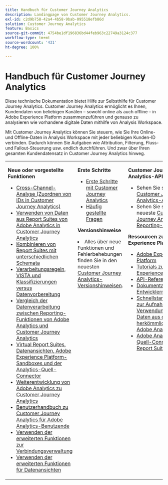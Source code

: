 ```yaml
---
title: Handbuch für Customer Journey Analytics
description: Landingpage von Customer Journey Analytics.
exl-id: c2d9b758-42a4-4b58-9bab-095518efb86d
solution: Customer Journey Analytics
feature: Basics
source-git-commit: 4754be1df196836bd44feb963c22749a3124c377
workflow-type: tm+mt
source-wordcount: '431'
ht-degree: 100%

---
```


# Handbuch für Customer Journey Analytics

Diese technische Dokumentation bietet Hilfe zur Selbsthilfe für Customer Journey Analytics. Customer Journey Analytics ermöglicht es Ihnen, Kundendaten von beliebigen Kanälen – sowohl online als auch offline – in Adobe Experience Platform zusammenzuführen und genauso zu analysieren wie vorhandene digitale Daten mithilfe von Analysis Workspace.

Mit Customer Journey Analytics können Sie steuern, wie Sie Ihre Online- und Offline-Daten in Analysis Workspace mit jeder beliebigen Kunden-ID verbinden. Dadurch können Sie Aufgaben wie Attribution, Filterung, Fluss- und Fallout-Steuerung usw. endlich durchführen. Und zwar über Ihren gesamten Kundendatensatz in Customer Journey Analytics hinweg.

<table frame="none"> 
 <tbody> 
  <tr> 
   <td colname="col1" colsep="0" rowsep="0" valign="top"> <p class="head"> <b>Neue oder vorgestellte Funktionen</b> </p> <p> 
     <ul>
      <li><a href="https://experienceleague.adobe.com/docs/analytics-platform/using/stitching/overview.html?lang=de"> Cross-Channel-Analyse (Zuordnen von IDs in Customer Journey Analytics) </a> </li>
      <li><a href="https://experienceleague.adobe.com/docs/analytics-platform/using/compare-aa-cja/cja-aa-comparison/aa-data-in-cja.html?lang=de">Verwenden von Daten aus Report Suites von Adobe Analytics in Customer Journey Analytics </a> </li>
      <li><a href="https://experienceleague.adobe.com/docs/analytics-platform/using/cja-usecases/combine-report-suites.html?lang=de"> Kombinieren von Report Suites mit unterschiedlichen Schemata </a> </li>
      <li><a href="https://experienceleague.adobe.com/docs/analytics-platform/using/compare-aa-cja/cja-aa-comparison/pr-vista-dataprep.html?lang=de"> Verarbeitungsregeln, VISTA und Klassifizierungen versus Datenvorbereitung </a> </li>
      <li><a href="https://experienceleague.adobe.com/docs/analytics-platform/using/compare-aa-cja/cja-aa-comparison/data-processing-comparisons.html?lang=de"> Vergleich der Datenverarbeitung zwischen Reporting-Funktionen von Adobe Analytics und Customer Journey Analytics </a> </li>
      <li><a href="https://experienceleague.adobe.com/docs/analytics-platform/using/compare-aa-cja/cja-aa-comparison/vrs-dataview-sandbox-adc.html?lang=de"> Virtual Report Suites, Datenansichten, Adobe Experience Platform-Sandboxes und der Analytics-Quell-Connector </a> </li>
      <li><a href="https://experienceleague.adobe.com/docs/analytics-platform/using/compare-aa-cja/aa-to-cja.html?lang=de"> Weiterentwicklung von Adobe Analytics zu Customer Journey Analytics </a> </li>
      <li><a href="https://experienceleague.adobe.com/docs/analytics-platform/using/compare-aa-cja/aa-to-cja-user.html?lang=de">Benutzerhandbuch zu Customer Journey Analytics für Adobe Analytics-Benutzende </a> </li>
     <li><a href="https://experienceleague.adobe.com/docs/analytics-platform/using/cja-connections/manage-connections.html?lang=de#connection-detail"> Verwenden der erweiterten Funktionen zur Verbindungsverwaltung </a> </li>
      <li><a href="https://experienceleague.adobe.com/docs/analytics-platform/using/cja-dataviews/data-views.html?lang=de#cja-dataviews"> Verwenden der erweiterten Funktionen für Datenansichten </a> </li>
   <td colname="col2" valign="top"><p class="head"> <b>Erste Schritte</b> </p> 
      <ul> 
      <li><a href="https://experienceleague.adobe.com/docs/analytics-platform/using/cja-overview/cja-getting-started.html?lang=de"> Erste Schritte mit Customer Journey Analytics </a> </li> 
      <li><a href="https://experienceleague.adobe.com/docs/analytics-platform/using/cja-overview/cja-faq.html?lang=de"> Häufig gestellte Fragen</a> </li> 
   </ul> <p class="head"><b>Versionshinweise</b> </p> 
     <li>Alles über neue Funktionen und Fehlerbehebungen finden Sie in den neuesten <a href="https://experienceleague.adobe.com/docs/analytics-platform/using/releases/latest.html?lang=de" format="https" scope="external">Customer Journey Analytics-Versionshinweisen</a>. </li>
    <td colname="col3" valign="top"> <p class="head"><b>Customer Journey Analytics-API</b> </p> 
    <ul> 
     <li>Sehen Sie sich alle <a href="https://developer.adobe.com/cja-apis/docs/" format="https" scope="external"> Customer Journey Analytics-APIs</a> an. </li>
      <li>Sehen Sie sich die neueste <a href="https://developer.adobe.com/cja-apis/docs/api/#tag/Reporting-API" format="https" scope="external"> Customer Journey Analytics-Reporting-API</a> an. </li>
    </ul> <p class="head"> <b>Ressourcen zu Adobe Experience Platform</b> </p> 
    <ul> 
     <li><a href="https://www.adobe.com/de/experience-platform.html" format="http" scope="external"> Adobe Experience Platform</a> </li> 
     <li> <a href="https://experienceleague.adobe.com/docs/platform-learn/tutorials/overview.html?lang=de" format="https" scope="external"> Tutorials zu Adobe Experience Platform</a> </li> 
     <li><a href="https://www.adobe.io/apis/experienceplatform/home/api-reference.html" format="https" scope="external"> API-Referenz</a> </li> 
     <li><a href="https://www.adobe.com/de/experience-platform/documentation-and-developer-resources.html" format="https" scope="external"> Dokumentation und Entwicklerressourcen</a> </li>
     <li><a href="https://experienceleague.adobe.com/docs/analytics-platform/using/cja-data-ingestion/ingest-use-guides/analytics.html?lang=de" format="https" scope="external"> Schnellstartanleitung zur Aufnahme und Verwendung von Daten aus dem herkömmlichen Adobe Analytics
     <li><a href="https://experienceleague.adobe.com/docs/experience-platform/sources/connectors/adobe-applications/analytics.html?lang=de" format="https" scope="external"> Adobe Analytics-Quell-Connector für Report Suite-Daten</a> </li>
    </ul> </td> 
  </tr> 
 </tbody> 
</table>
